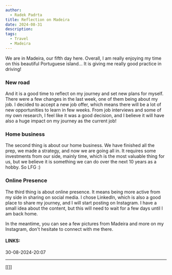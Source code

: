 ```yaml
---
author:
  - Radek Padrta
title: Reflection on Madeira
date: 2024-08-31
description: 
tags:
  - Travel
  - Madeira
---
```


We are in Madeira, our fifth day here. Overall, I am really enjoying my time on this beautiful Portuguese island... It is giving me really good practice in driving!

### New road
And it is a good time to reflect on my journey and set new plans for myself. There were a few changes in the last week, one of them being about my job. I decided to accept a new job offer, which means there will be a lot of new opportunities to learn in few weeks. From job interviews and some of my own research, I feel like it was a good decision, and I believe it will have also a huge impact on my journey as the current job!

### Home business
The second thing is about our home business. We have finished all the prep, we made a strategy, and now we are going all in. It requires some investments from our side, mainly time, which is the most valuable thing for us, but we believe it is something we can do over the next 10 years as a hobby. So LFG :)

### Online Presence
The third thing is about online presence. It means being more active from my side in sharing on social media. I chose LinkedIn, which is also a good place to share my journey, and I will start posting on Instagram. I have a small idea about the content, but this will need to wait for a few days until I am back home.

In the meantime, you can see a few pictures from Madeira and more on my Instagram, don't hesitate to connect with me there.





#### LINKS:




30-08-2024-20:07

---

[[]]